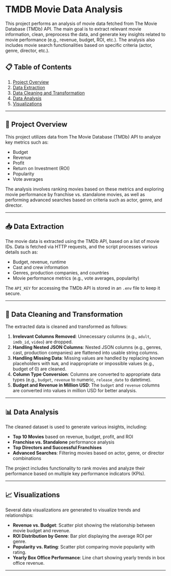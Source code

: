 # TMDB Movie Data Analysis

This project performs an analysis of movie data fetched from The Movie Database (TMDb) API. The main goal is to extract relevant movie information, clean, preprocess the data, and generate key insights related to movie performance (e.g., revenue, budget, ROI, etc.). The analysis also includes movie search functionalities based on specific criteria (actor, genre, director, etc.).

## 📋 Table of Contents

1. [Project Overview](#project-overview)
2. [Data Extraction](#data-extraction)
3. [Data Cleaning and Transformation](#data-cleaning-and-transformation)
4. [Data Analysis](#data-analysis)
5. [Visualizations](#visualizations)

---

## 📌 Project Overview

This project utilizes data from The Movie Database (TMDb) API to analyze key metrics such as:

- Budget
- Revenue
- Profit
- Return on Investment (ROI)
- Popularity
- Vote averages

The analysis involves ranking movies based on these metrics and exploring movie performance by franchise vs. standalone movies, as well as performing advanced searches based on criteria such as actor, genre, and director.

---

## 📥 Data Extraction

The movie data is extracted using the TMDb API, based on a list of movie IDs. Data is fetched via HTTP requests, and the script processes various details such as:

- Budget, revenue, runtime
- Cast and crew information
- Genres, production companies, and countries
- Movie performance metrics (e.g., vote averages, popularity)

The `API_KEY` for accessing the TMDb API is stored in an `.env` file to keep it secure.

---

## 🧹 Data Cleaning and Transformation

The extracted data is cleaned and transformed as follows:

1. **Irrelevant Columns Removed**: Unnecessary columns (e.g., `adult`, `imdb_id`, `video`) are dropped.
2. **Handling Nested JSON Columns**: Nested JSON columns (e.g., genres, cast, production companies) are flattened into usable string columns.
3. **Handling Missing Data**: Missing values are handled by replacing known placeholders with `NaN`, and inappropriate or impossible values (e.g., budget of 0) are cleaned.
4. **Column Type Conversion**: Columns are converted to appropriate data types (e.g., `budget`, `revenue` to numeric, `release_date` to datetime).
5. **Budget and Revenue in Million USD**: The `budget` and `revenue` columns are converted into values in million USD for better analysis.

---

## 📊 Data Analysis

The cleaned dataset is used to generate various insights, including:

- **Top 10 Movies** based on revenue, budget, profit, and ROI
- **Franchise vs. Standalone** performance analysis
- **Top Directors and Successful Franchises**
- **Advanced Searches**: Filtering movies based on actor, genre, or director combinations

The project includes functionality to rank movies and analyze their performance based on multiple key performance indicators (KPIs).

---

## 📈 Visualizations

Several data visualizations are generated to visualize trends and relationships:

- **Revenue vs. Budget**: Scatter plot showing the relationship between movie budget and revenue.
- **ROI Distribution by Genre**: Bar plot displaying the average ROI per genre.
- **Popularity vs. Rating**: Scatter plot comparing movie popularity with rating.
- **Yearly Box Office Performance**: Line chart showing yearly trends in box office revenue.

---


